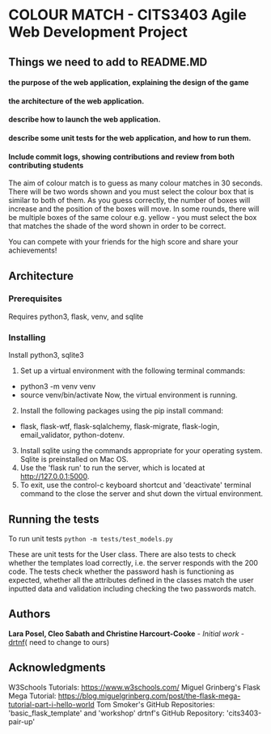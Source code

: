 # COLOUR MATCH - CITS3403 Agile Web Development Project

## Things we need to add to README.MD
#### the purpose of the web application, explaining the design of the game 
#### the architecture of the web application.
#### describe how to launch the web application.
#### describe some unit tests for the web application, and how to run them.
#### Include commit logs, showing contributions and review from both contributing students

The aim of colour match is to guess as many colour matches in 30 seconds. There will be two words shown and you must select the colour box that is similar to both of them. As you guess correctly, the number of boxes will increase and the position of the boxes will move. In some rounds, there will be multiple boxes of the same colour e.g. yellow - you must select the box that matches the shade of the word shown in order to be correct. 

You can compete with your friends for the high score and share your achievements!

## Architecture


### Prerequisites

Requires python3, flask, venv, and sqlite

### Installing

Install python3, sqlite3

1. Set up a virtual environment with the following terminal commands:
 - python3 -m venv venv
 - source venv/bin/activate
   Now, the virtual environment is running. 
2. Install the following packages using the pip install command: 
 - flask, flask-wtf, flask-sqlalchemy, flask-migrate, flask-login, email_validator, python-dotenv. 
3. Install sqlite using the commands appropriate for your operating system. Sqlite is preinstalled on Mac OS.  
4. Use the 'flask run' to run the server, which is located at http://127.0.0.1:5000. 
5. To exit, use the control-c keyboard shortcut and 'deactivate' terminal command to the close the server and shut down the virtual environment. 

## Running the tests

To run unit tests
`python -m tests/test_models.py`

These are unit tests for the User class. There are also tests to check whether the templates load correctly, i.e. the server responds with the 200 code. The tests check whether the password hash is functioning as expected, whether all the attributes defined in the classes match the user inputted data and validation including checking the two passwords match. 

## Authors

**Lara Posel, Cleo Sabath and Christine Harcourt-Cooke** - *Initial work* - [drtnf](https://github.com/drtnf)( need to change to ours)

## Acknowledgments

W3Schools Tutorials: https://www.w3schools.com/
Miguel Grinberg's Flask Mega Tutorial: https://blog.miguelgrinberg.com/post/the-flask-mega-tutorial-part-i-hello-world
Tom Smoker's GitHub Repositories: 'basic_flask_template' and 'workshop' 
drtnf's GitHub Repository: 'cits3403-pair-up'

